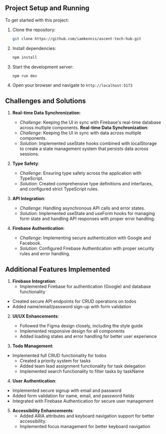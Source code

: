 ## Project Setup and Running

To get started with this project:

1. Clone the repository:
   ```bash
   git clone https://github.com/iamkennis/ascent-tech-hub.git
   ```
2. Install dependencies:
   ```bash
   npm install
   ```
3. Start the development server:
   ```bash
   npm run dev
   ```
4. Open your browser and navigate to `http://localhost:5173`

## Challenges and Solutions

1. **Real-time Data Synchronization**:
   - *Challenge*: Keeping the UI in sync with Firebase's real-time database across multiple components.
   **Real-time Data Synchronization**:
   - *Challenge*: Keeping the UI in sync with data across multiple components.
   - *Solution*: Implemented useState hooks combined with localStorage to create a state management system that persists data across sessions.

2. **Type Safety**:
   - *Challenge*: Ensuring type safety across the application with TypeScript.
   - *Solution*: Created comprehensive type definitions and interfaces, and configured strict TypeScript rules.

3. **API Integration**:
   - *Challenge*: Handling asynchronous API calls and error states.
   - *Solution*: Implemented useState and useForm hooks for managing form state and handling API responses with proper error handling.

4. **Firebase Authentication**:
   - *Challenge*: Implementing secure authentication with Google and Facebook.
   - *Solution*: Configured Firebase Authentication with proper security rules and error handling.


## Additional Features Implemented

1. **Firebase Integration**:
   - Implemented Firebase for authentication (Google) and database functionality
  - Created secure API endpoints for CRUD operations on todos
   - Added name/email/password sign-up with form validation

2. **UI/UX Enhancements**:
   - Followed the Figma design closely, including the style guide
   - Implemented responsive design for all components
   - Added loading states and error handling for better user experience

3.  **Todo Management**:
 - Implemented full CRUD functionality for todos
   - Created a priority system for tasks
   - Added team lead assignment functionality for task delegation
   - Implemented search functionality to filter tasks by taskName

4.  **User Authentication**:
   - Implemented secure signup with email and password
   - Added form validation for name, email, and password fields
   - Integrated with Firebase Authentication for secure user management


5. **Accessibility Enhancements**:
   - Added ARIA attributes and keyboard navigation support for better accessibility.
   - Implemented focus management for better keyboard navigation

